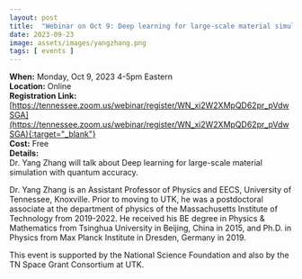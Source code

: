 ```yaml
---
layout: post
title:  "Webinar on Oct 9: Deep learning for large-scale material simulation with quantum accuracy"
date: 2023-09-23
image: assets/images/yangzhang.png
tags: [ events ]
---
```



**When:** Monday, Oct 9, 2023 4-5pm Eastern   
**Location:** Online   
**Registration Link:** [https://tennessee.zoom.us/webinar/register/WN_xi2W2XMpQD62pr_pVdwSGA](https://tennessee.zoom.us/webinar/register/WN_xi2W2XMpQD62pr_pVdwSGA){:target="_blank"}     
**Cost:** Free  
**Details:**    
Dr. Yang Zhang will talk about Deep learning for large-scale material simulation with quantum accuracy. 

Dr. Yang Zhang is an Assistant Professor of Physics and EECS, University of Tennessee, Knoxville. Prior to moving to UTK, he was a postdoctoral associate at the department of physics of the Massachusetts Institute of Technology from 2019-2022. He received his BE degree in Physics & Mathematics from Tsinghua University in Beijing, China in 2015, and Ph.D. in Physics from Max Planck Institute in Dresden, Germany in 2019.  

This event is supported by the National Science Foundation and also by the TN Space Grant Consortium at UTK.
<br/>
<br/>
<br/>



